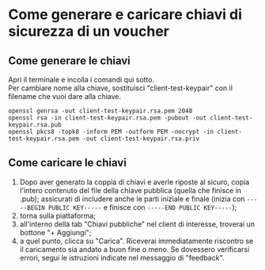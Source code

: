# Come generare e caricare chiavi di sicurezza di un voucher

## Come generare le chiavi

Apri il terminale e incolla i comandi qui sotto. \
Per cambiare nome alla chiave, sostituisci "client-test-keypair" con il filename che vuoi dare alla chiave.

```
openssl genrsa -out client-test-keypair.rsa.pem 2048
openssl rsa -in client-test-keypair.rsa.pem -pubout -out client-test-keypair.rsa.pub
openssl pkcs8 -topk8 -inform PEM -outform PEM -nocrypt -in client-test-keypair.rsa.pem -out client-test-keypair.rsa.priv
```

## Come caricare le chiavi

1. Dopo aver generato la coppia di chiavi e averle riposte al sicuro, copia l'intero contenuto del file della chiave pubblica (quella che finisce in .pub); assicurati di includere anche le parti iniziale e finale (inizia con `-----BEGIN PUBLIC KEY-----` e finisce con `-----END PUBLIC KEY-----`);
2. torna sulla piattaforma;
3. all'interno della tab "Chiavi pubbliche" nel client di interesse, troverai un bottone "+ Aggiungi";
4. a quel punto, clicca su "Carica". Riceverai immediatamente riscontro se il caricamento sia andato a buon fine o meno. Se dovessero verificarsi errori, segui le istruzioni indicate nel messaggio di "feedback".
